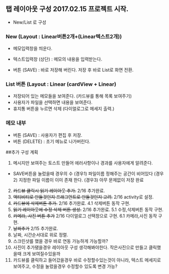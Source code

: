## 탭 레이아웃 구성 2017.02.15 프로젝트 시작.
- New/List 로 구성

### New (Layout : Linear버튼2개+(Linear텍스트2개))
- 메모입력창을 띄운다.
- 텍스트입력창 (상단) : 메모의 내용을 입력받는다.

- 버튼 (SAVE) : 바로 저장해 버린다. 저장 후 바로 List로 화면 전환.

### List 버튼 (Layout : Linear (cardView + Linear)
- 저장되어 있는 메모들을 보여준다. (카드뷰를 통해 목록 보여주기)
- 사용자가 파일을 선택하면 내용을 보여준다.
- 휴지통 버튼을 누르면 삭제 (다이얼로그로 메세지 출력.)

### 메모 내부
- 버튼 (SAVE) : 사용자가 편집 후 저장.
- 버튼 (DELETE) : 초기 메뉴로 나가버린다.

##추가 구성 계획

1. 메시지만 보여주는 토스트 만들어 에러사항이나 경과를 사용자에게
알려준다.
- SAVE버튼을 눌렀을때 경우의 수
  (경우1) 파일이름 정해주는 공간이 비어있다
  (경우2) 지정한 파일 이름이 이미 존재 한다.
  (경우3) 아무 문제없이 저장 완료

2. <del>카드뷰 클릭시 읽기 레이아웃 추가.</del>    2/16 추가완료.
3. <del>액티비티로 만들것인지 프래그먼트로 만들것인지 고려.</del>   2/16 activity로 설정.
4. <del>카드뷰에 삭제버튼 추가.</del> 2/16 추가완료.
4.1 삭제버튼 동작 구현.
5. <del>읽기 레이아웃에 수정 삭제 버튼 생성.</del> 2/16 추가완료.
5.1 수정,삭제버튼 동작 구현.
6. <del>카메라, 사진 버튼 추가</del> 2/16 다이얼로그 선택창으로 구현.
6.1 카메라,사진 동작 구현.
7. <del>날짜추가</del> 2/15 추가완료.
8. 날짜, 시간순서대로 위로 정렬.
9. 스크린샷를 했을 경우 바로 연동 가능하게 가능할까?
10. 사진이 추가됐을경우 레이아웃 구성 생각해봐야한다. 작은사진으로 만들고 클릭했을때 크게 보여질수있을까
11. 카드뷰를 클릭하고 들어갔을경우 바로 수정할수있는것이 아니라, 텍스트 메세지로 보여주고, 수정을 눌렀을경우 수정할수 있도록 변경 가능?
